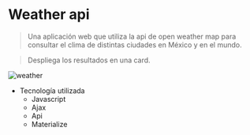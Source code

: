 # Weather api

>Una aplicación web que utiliza la api de open weather map para consultar el clima de distintas ciudades en México y en el mundo.

>Despliega los resultados en una card.

![weather](https://user-images.githubusercontent.com/32857528/38577633-1de14276-3cc7-11e8-8eab-2d98fa1f9cdc.png)

+ Tecnología utilizada
    + Javascript
    + Ajax
    + Api
    + Materialize
